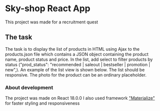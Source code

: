 # Sky-shop React App

This project was made for a recruitment quest

## The task

The task is to display the list of products in HTML using Ajax to the products.json file which contains a JSON object containing the product name, product status and price. In the list, add select to filter products by status ("prod_status": "recommended | saleout | bestseller | promotion | new",). An example of the list view is shown below. The list should be responsive. The photo for the product can be an ordinary placeholder.

### About development

The project was made on React 18.0.0
I also used framework ["Materialize"](https://materializecss.com/) for faster styling and responsiveness
